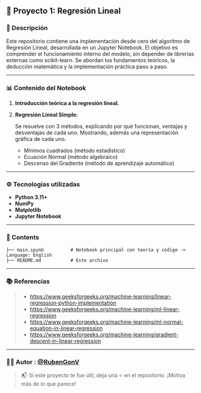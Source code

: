 ## 📘 Proyecto 1: Regresión Lineal

### 🧠 Descripción

Este repositorio contiene una implementación desde cero del algoritmo de Regresión Lineal, desarrollada en un Jupyter Notebook.
El objetivo es comprender el funcionamiento interno del modelo, sin depender de librerías externas como scikit-learn.
Se abordan los fundamentos teóricos, la deducción matemática y la implementación práctica paso a paso.


---

### 📊 Contenido del Notebook

1. **Introducción teórica a la regresión lineal.**
2. **Regresión Lineal Simple:**

     Se resuelve con 3 métodos, explicando por qué funcionan, ventajas y desventajas de cada uno.
    Mostrando, además una representación gráfica de cada uno.
    - Mínimos cuadrados (método estadístico)
    - Ecuación Normal (método algebraico)
    - Descenso del Gradiente (método de aprendizaje automático)

---

### ⚙️ Tecnologías utilizadas

* **Python 3.11+**
* **NumPy** 
* **Matplotlib** 
* **Jupyter Notebook** 

---

### 🧩 Contents

```
├── main.ipynb          # Notebook principal con teoría y código -> Language: English
├── README.md           # Este archivo
```

---

### 📚 Referencias
> - https://www.geeksforgeeks.org/machine-learning/linear-regression-python-implementation
> - https://www.geeksforgeeks.org/machine-learning/ml-linear-regression
> - https://www.geeksforgeeks.org/machine-learning/ml-normal-equation-in-linear-regression
> - https://www.geeksforgeeks.org/machine-learning/gradient-descent-in-linear-regression
---

### 👨‍💻 **Autor** : [@RubenGonV](https://github.com/RubenGonV)
> 📬 Si este proyecto te fue útil, deja una ⭐ en el repositorio. ¡Motiva más de lo que parece!
